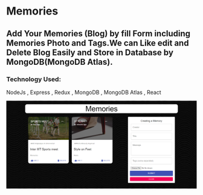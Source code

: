 # Memories
## Add Your Memories (Blog) by fill Form including Memories Photo and Tags.We can Like edit and Delete Blog Easily and Store in Database by MongoDB(MongoDB Atlas).
### Technology Used: 
NodeJs , Express , Redux , MongoDB , MongoDB Atlas , React

![alt text](https://github.com/praveshstark/Memories-client/blob/main/src/image/client.png?raw=true)

